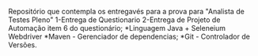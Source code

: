 Repositório que contempla os entregavés para a prova para "Analista de Testes Pleno"
1-Entrega de Questionario
2-Entrega de Projeto de Automação item 6 do questionário;
*Linguagem Java + Seleneium Webdriver 
*Maven - Gerenciador de dependencias;
*Git - Controlador de Versões.


